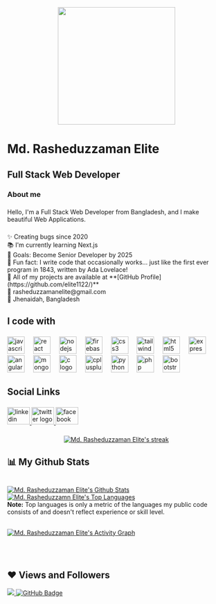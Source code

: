 <div align="center">
  <img height="271" src="https://i.ibb.co.com/HNBhvDD/cover.jpg"  />
</div>

###

<h1 align="left">Md. Rasheduzzaman Elite</h1>

###

<h2 align="left">Full Stack Web Developer</h2>

###

<h3 align="left">About me</h3>

###

<p align="left">Hello, I'm a Full Stack Web Developer from Bangladesh, and I make beautiful Web Applications.</p>

###

<p align="left">✨ Creating bugs since 2020<br>📚 I'm currently learning Next.js<br>🎯 Goals: Become Senior Developer by 2025<br>🎲 Fun fact: I write code that occasionally works... just like the first ever program in 1843, written by Ada Lovelace!<br>🔗 All of my projects are available at **[GitHub Profile](https://github.com/elite1122/)**<br>📧  rasheduzzamanelite@gmail.com<br>🏡 Jhenaidah, Bangladesh</p>

###

<h2 align="left">I code with</h2>

###

<div align="left">
  <img src="https://cdn.jsdelivr.net/gh/devicons/devicon/icons/javascript/javascript-original.svg" height="40" alt="javascript logo"  />
  <img width="12" />
  <img src="https://cdn.jsdelivr.net/gh/devicons/devicon/icons/react/react-original.svg" height="40" alt="react logo"  />
  <img width="12" />
  <img src="https://cdn.jsdelivr.net/gh/devicons/devicon/icons/nodejs/nodejs-original.svg" height="40" alt="nodejs logo"  />
  <img width="12" />
  <img src="https://cdn.jsdelivr.net/gh/devicons/devicon/icons/firebase/firebase-plain.svg" height="40" alt="firebase logo"  />
  <img width="12" />
  <img src="https://cdn.jsdelivr.net/gh/devicons/devicon/icons/css3/css3-original.svg" height="40" alt="css3 logo"  />
  <img width="12" />
  <img src="https://cdn.jsdelivr.net/gh/devicons/devicon/icons/tailwindcss/tailwindcss-original-wordmark.svg" height="40" alt="tailwindcss logo"  />
  <img width="12" />
  <img src="https://cdn.jsdelivr.net/gh/devicons/devicon/icons/html5/html5-original.svg" height="40" alt="html5 logo"  />
  <img width="12" />
  <img src="https://cdn.jsdelivr.net/gh/devicons/devicon/icons/express/express-original.svg" height="40" alt="express logo"  />
  <img width="12" />
  <img src="https://cdn.jsdelivr.net/gh/devicons/devicon/icons/angularjs/angularjs-original.svg" height="40" alt="angularjs logo"  />
  <img width="12" />
  <img src="https://cdn.jsdelivr.net/gh/devicons/devicon/icons/mongodb/mongodb-original.svg" height="40" alt="mongodb logo"  />
  <img width="12" />
  <img src="https://cdn.jsdelivr.net/gh/devicons/devicon/icons/c/c-original.svg" height="40" alt="c logo"  />
  <img width="12" />
  <img src="https://cdn.jsdelivr.net/gh/devicons/devicon/icons/cplusplus/cplusplus-original.svg" height="40" alt="cplusplus logo"  />
  <img width="12" />
  <img src="https://cdn.jsdelivr.net/gh/devicons/devicon/icons/python/python-original.svg" height="40" alt="python logo"  />
  <img width="12" />
  <img src="https://cdn.jsdelivr.net/gh/devicons/devicon/icons/php/php-original.svg" height="40" alt="php logo"  />
  <img width="12" />
  <img src="https://cdn.jsdelivr.net/gh/devicons/devicon/icons/bootstrap/bootstrap-original.svg" height="40" alt="bootstrap logo"  />
</div>

###

<h2 align="left">Social Links</h2>

###

<div align="left">
  <a href="https://www.linkedin.com/in/rzelite/" target="_blank">
    <img src="https://raw.githubusercontent.com/maurodesouza/profile-readme-generator/master/src/assets/icons/social/linkedin/default.svg" width="52" height="40" alt="linkedin logo"  />
  </a>
  <a href="https://x.com/rz_elite_" target="_blank">
    <img src="https://raw.githubusercontent.com/maurodesouza/profile-readme-generator/master/src/assets/icons/social/twitter/default.svg" width="52" height="40" alt="twitter logo"  />
  </a>
  <a href="https://www.facebook.com/elite1122" target="_blank">
    <img src="https://raw.githubusercontent.com/maurodesouza/profile-readme-generator/master/src/assets/icons/social/facebook/default.svg" width="52" height="40" alt="facebook logo"  />
  </a>
</div>

###

<p align="center">
    <a href="https://github.com/elite1122/github-readme-streak-stats">
        <img title="🔥 Get streak stats for your profile at git.io/streak-stats" alt="Md. Rasheduzzaman Elite's streak" src="https://github-readme-streak-stats.herokuapp.com/?user=elite1122&theme=black-ice&hide_border=true&stroke=0000&background=060A0CD0"/>
    </a>
</p>

## 📊 My Github Stats

  <br/>
    <a href="https://github.com/elite1122/github-readme-stats"><img alt="Md. Rasheduzzaman Elite's Github Stats" src="https://github-readme-stats.vercel.app/api?username=elite1122&show_icons=true&count_private=true&theme=react&hide_border=true&bg_color=0D1117" /></a>
  <a href="https://github.com/elite1122/github-readme-stats"><img alt="Md. Rasheduzzamn Elite's Top Languages" src="https://github-readme-stats.vercel.app/api/top-langs/?username=elite1122&langs_count=8&count_private=true&layout=compact&theme=react&hide_border=true&bg_color=0D1117" /></a>
  <br/>
  <b>Note:</b> Top languages is only a metric of the languages my public code consists of and doesn't reflect experience or skill level.


<br/>

<br/>

<a href="https://github.com/elite1122/github-readme-activity-graph"><img alt="Md. Rasheduzzaman Elite's Activity Graph" src="https://activity-graph.herokuapp.com/graph?username=elite1122&bg_color=0D1117&color=5BCDEC&line=5BCDEC&point=FFFFFF&hide_border=true" /></a>

<br/>
<br/>


## ❤ Views and Followers
<a href="https://github.com/Meghna-DAS/github-profile-views-counter">
    <img src="https://komarev.com/ghpvc/?username=elite1122">
</a>
<a href="https://github.com/elite1122?tab=followers"><img src="https://img.shields.io/github/followers/elite1122?label=Followers&style=social" alt="GitHub Badge"></a>


